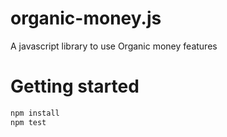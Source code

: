 # organic-money.js
A javascript library to use Organic money features

# Getting started
```js
npm install
npm test
```
